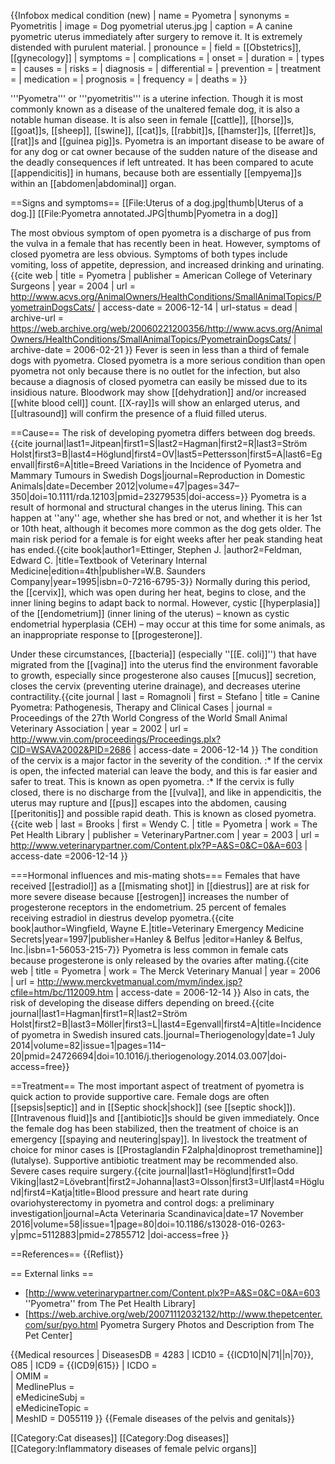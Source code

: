 {{Infobox medical condition (new)
| name            = Pyometra
| synonyms        = Pyometritis
| image           = Dog pyometrial uterus.jpg
| caption         = A canine pyometric uterus immediately after surgery to remove it. It is extremely distended with purulent material.
| pronounce       = 
| field           = [[Obstetrics]], [[gynecology]]
| symptoms        = 
| complications   = 
| onset           = 
| duration        = 
| types           = 
| causes          = 
| risks           = 
| diagnosis       = 
| differential    = 
| prevention      = 
| treatment       = 
| medication      = 
| prognosis       = 
| frequency       = 
| deaths          = 
}}

'''Pyometra''' or '''pyometritis''' is a uterine infection. Though it is most commonly known as a disease of the unaltered female dog, it is also a notable human disease. It is also seen in female [[cattle]], [[horse]]s, [[goat]]s, [[sheep]], [[swine]], [[cat]]s, [[rabbit]]s, [[hamster]]s, [[ferret]]s, [[rat]]s and [[guinea pig]]s. Pyometra is an important disease to be aware of for any dog or cat owner because of the sudden nature of the disease and the deadly consequences if left untreated.  It has been compared to acute [[appendicitis]] in humans, because both are essentially [[empyema]]s within an [[abdomen|abdominal]] organ.

==Signs and symptoms==
[[File:Uterus of a dog.jpg|thumb|Uterus of a dog.]]
[[File:Pyometra annotated.JPG|thumb|Pyometra in a dog]]

The most obvious symptom of open pyometra is a discharge of pus from the vulva in a female that has recently been in heat.  However, symptoms of closed pyometra are less obvious.  Symptoms of both types include vomiting, loss of appetite, depression, and increased drinking and urinating.<ref name=ACVS>{{cite web | title = Pyometra | publisher = American College of Veterinary Surgeons | year = 2004 | url = http://www.acvs.org/AnimalOwners/HealthConditions/SmallAnimalTopics/PyometrainDogsCats/ | access-date = 2006-12-14 | url-status = dead | archive-url = https://web.archive.org/web/20060221200356/http://www.acvs.org/AnimalOwners/HealthConditions/SmallAnimalTopics/PyometrainDogsCats/ | archive-date = 2006-02-21 }}</ref>  Fever is seen in less than a third of female dogs with pyometra.<ref name=Ettinger/>  Closed pyometra is a more serious condition than open pyometra not only because there is no outlet for the infection, but also because a diagnosis of closed pyometra can easily be missed due to its insidious nature.  Bloodwork may show [[dehydration]] and/or increased [[white blood cell]] count. [[X-ray]]s will show an enlarged uterus, and [[ultrasound]] will confirm the presence of a fluid filled uterus.<ref name=Wingfield/>

==Cause==
The risk of developing pyometra differs between dog breeds.<ref>{{cite journal|last1=Jitpean|first1=S|last2=Hagman|first2=R|last3=Ström Holst|first3=B|last4=Höglund|first4=OV|last5=Pettersson|first5=A|last6=Egenvall|first6=A|title=Breed Variations in the Incidence of Pyometra and Mammary Tumours in Swedish Dogs|journal=Reproduction in Domestic Animals|date=December 2012|volume=47|pages=347–350|doi=10.1111/rda.12103|pmid=23279535|doi-access=}}</ref> Pyometra is a result of hormonal and structural changes in the uterus lining.  This can happen at ''any'' age, whether she has bred or not, and whether it is her 1st or 10th heat, although it becomes more common as the dog gets older.  The main risk period for a female is for eight weeks after her peak standing heat has ended.<ref name=Ettinger>{{cite book|author1=Ettinger, Stephen J. |author2=Feldman, Edward C. |title=Textbook of Veterinary Internal Medicine|edition=4th|publisher=W.B. Saunders Company|year=1995|isbn=0-7216-6795-3}}</ref> Normally during this period, the [[cervix]], which was open during her heat, begins to close, and the inner lining begins to adapt back to normal.  However, cystic [[hyperplasia]] of the [[endometrium]] (inner lining of the uterus) &ndash;  known as cystic endometrial hyperplasia (CEH) &ndash; may occur at this time for some animals, as an inappropriate response to [[progesterone]].

Under these circumstances, [[bacteria]] (especially ''[[E. coli]]'') that have migrated from the [[vagina]] into the uterus find the environment favorable to growth, especially since progesterone also causes [[mucus]] secretion, closes the cervix (preventing uterine drainage), and decreases uterine contractility.<ref name=Romagnoli>{{cite journal | last = Romagnoli | first = Stefano | title = Canine Pyometra: Pathogenesis, Therapy and Clinical Cases | journal = Proceedings of the 27th World Congress of the World Small Animal Veterinary Association | year = 2002 | url = http://www.vin.com/proceedings/Proceedings.plx?CID=WSAVA2002&PID=2686 | access-date = 2006-12-14 }}</ref>  The condition of the cervix is a major factor in the severity of the condition.
:* If the cervix is open, the infected material can leave the body, and this is far easier and safer to treat.  This is known as open pyometra.
:* If the cervix is fully closed, there is no discharge from the [[vulva]], and like in appendicitis, the uterus may rupture and [[pus]] escapes into the abdomen, causing [[peritonitis]] and possible rapid death.  This is known as closed pyometra.<ref name=phl>{{cite web | last = Brooks | first = Wendy C. | title = Pyometra | work = The Pet Health Library | publisher = VeterinaryPartner.com | year = 2003 | url = http://www.veterinarypartner.com/Content.plx?P=A&S=0&C=0&A=603 | access-date =2006-12-14 }}</ref>

===Hormonal influences and mis-mating shots===
Females that have received [[estradiol]] as a [[mismating shot]] in [[diestrus]] are at risk for more severe disease because [[estrogen]] increases the number of progesterone receptors in the endometrium. 25 percent of females receiving estradiol in diestrus develop pyometra.<ref name=Wingfield>{{cite book|author=Wingfield, Wayne E.|title=Veterinary Emergency Medicine Secrets|year=1997|publisher=Hanley & Belfus |editor=Hanley & Belfus, Inc.|isbn=1-56053-215-7}}</ref>  Pyometra is less common in female cats because progesterone is only released by the ovaries after mating.<ref name=Merck>{{cite web | title = Pyometra | work = The Merck Veterinary Manual | year = 2006 | url = http://www.merckvetmanual.com/mvm/index.jsp?cfile=htm/bc/112009.htm | access-date = 2006-12-14 }}</ref> Also in cats, the risk of developing the disease differs depending on breed.<ref>{{cite journal|last1=Hagman|first1=R|last2=Ström Holst|first2=B|last3=Möller|first3=L|last4=Egenvall|first4=A|title=Incidence of pyometra in Swedish insured cats.|journal=Theriogenology|date=1 July 2014|volume=82|issue=1|pages=114–20|pmid=24726694|doi=10.1016/j.theriogenology.2014.03.007|doi-access=free}}</ref>

==Treatment==
The most important aspect of treatment of pyometra is quick action to provide supportive care.  Female dogs are often [[sepsis|septic]] and in [[Septic shock|shock]] (see [[septic shock]]).<ref name=ACVS/> [[Intravenous fluid]]s and [[antibiotic]]s should be given immediately. Once the female dog has been stabilized, then the treatment of choice is an emergency [[spaying and neutering|spay]]. In livestock the treatment of choice for minor cases is [[Prostaglandin F2alpha|dinoprost tremethamine]] (lutalyse). Supportive antibiotic treatment may be recommended also. Severe cases require surgery.<ref name=Merck/><ref>{{cite journal|last1=Höglund|first1=Odd Viking|last2=Lövebrant|first2=Johanna|last3=Olsson|first3=Ulf|last4=Höglund|first4=Katja|title=Blood pressure and heart rate during ovariohysterectomy in pyometra and control dogs: a preliminary investigation|journal=Acta Veterinaria Scandinavica|date=17 November 2016|volume=58|issue=1|page=80|doi=10.1186/s13028-016-0263-y|pmc=5112883|pmid=27855712 |doi-access=free }}</ref>

==References==
{{Reflist}}

== External links ==
* [http://www.veterinarypartner.com/Content.plx?P=A&S=0&C=0&A=603 ''Pyometra'' from The Pet Health Library]
* [https://web.archive.org/web/20071112032132/http://www.thepetcenter.com/sur/pyo.html Pyometra Surgery Photos and Description from The Pet Center]

{{Medical resources
|  DiseasesDB     = 4283 
|  ICD10          = {{ICD10|N|71||n|70}}, O85 
|  ICD9           = {{ICD9|615}} 
|  ICDO           =  
|  OMIM           =  
|  MedlinePlus    =  
|  eMedicineSubj  =  
|  eMedicineTopic =  
|  MeshID         = D055119
}}
{{Female diseases of the pelvis and genitals}}

[[Category:Cat diseases]]
[[Category:Dog diseases]]
[[Category:Inflammatory diseases of female pelvic organs]]